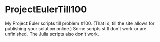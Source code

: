 # ProjectEulerTill100

My Project Euler scripts till problem #100. (That is, till the site allows for publishing your solution online.)  Some scripts still don't work or are unfinished. The Julia scripts also don't work. 

